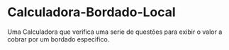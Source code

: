 # Calculadora-Bordado-Local
Uma Calculadora que verifica uma serie de questões para exibir o valor a cobrar por um bordado especifico.
